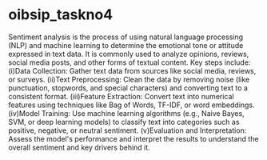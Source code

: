 # oibsip_taskno4
Sentiment analysis is the process of using natural language processing (NLP) and machine learning to determine the emotional tone or attitude expressed in text data.
It is commonly used to analyze opinions, reviews, social media posts, and other forms of textual content.
Key steps include:
(i)Data Collection: Gather text data from sources like social media, reviews, or surveys.
(ii)Text Preprocessing: Clean the data by removing noise (like punctuation, stopwords, and special characters) and converting text to a consistent format.
(iii)Feature Extraction: Convert text into numerical features using techniques like Bag of Words, TF-IDF, or word embeddings.
(iv)Model Training: Use machine learning algorithms (e.g., Naive Bayes, SVM, or deep learning models) to classify text into categories such as positive, negative, or neutral sentiment.
(v)Evaluation and Interpretation: Assess the model's performance and interpret the results to understand the overall sentiment and key drivers behind it.
